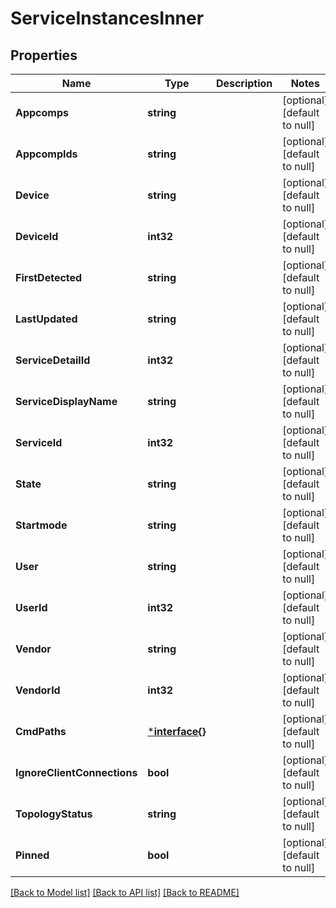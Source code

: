 # ServiceInstancesInner

## Properties
Name | Type | Description | Notes
------------ | ------------- | ------------- | -------------
**Appcomps** | **string** |  | [optional] [default to null]
**AppcompIds** | **string** |  | [optional] [default to null]
**Device** | **string** |  | [optional] [default to null]
**DeviceId** | **int32** |  | [optional] [default to null]
**FirstDetected** | **string** |  | [optional] [default to null]
**LastUpdated** | **string** |  | [optional] [default to null]
**ServiceDetailId** | **int32** |  | [optional] [default to null]
**ServiceDisplayName** | **string** |  | [optional] [default to null]
**ServiceId** | **int32** |  | [optional] [default to null]
**State** | **string** |  | [optional] [default to null]
**Startmode** | **string** |  | [optional] [default to null]
**User** | **string** |  | [optional] [default to null]
**UserId** | **int32** |  | [optional] [default to null]
**Vendor** | **string** |  | [optional] [default to null]
**VendorId** | **int32** |  | [optional] [default to null]
**CmdPaths** | [***interface{}**](interface{}.md) |  | [optional] [default to null]
**IgnoreClientConnections** | **bool** |  | [optional] [default to null]
**TopologyStatus** | **string** |  | [optional] [default to null]
**Pinned** | **bool** |  | [optional] [default to null]

[[Back to Model list]](../README.md#documentation-for-models) [[Back to API list]](../README.md#documentation-for-api-endpoints) [[Back to README]](../README.md)


